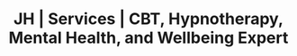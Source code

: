 ---
title: 'JH | Services | CBT, Hypnotherapy, Mental Health, and Wellbeing Expert'
layout: 'layouts/services.html'
canonical: 'https://www.justinehodgsonhypnotherapy.com/services.html'
services:
    title1: 'About JH'
    para1: '"Having personally experienced such things as Anxiety, IBS and XXXXX, and having recovered through the same therapies I offer today allows me to truly understand other''s issue''s, and how best to treat them."'
    para2: 'By now hopefully, you’ve pressed the play button on both my welcome and about me recordings and I’ve saved you valuable time on reading a page full of words without much connection. As a hypnotherapist, it’s important you get a feel for my voice and personality if we are going to do some work together. I’m also a strong believer in being as real on paper as I am in person, hopefully this all resonates and feels authentic for every visitor to my site.'
    para3: 'At this stage you would have heard my story and know, just as so many before me and many to follow, I’ve had my own path to travel and it’s not always been straight forward but it has led me to where I am today and it continues to get better and convince me that, miracles actually do happen, every single day.'
    para4: 'I’m that guide. My desire today and every day hereon, is to make people feel less broken, so they can experience more joy and happiness and less stress in their lives. This in turn can only benefit those around them, and there we have it, a beautiful ripple effect begins and reaches far and wide, as far as the imagination can take you!'
videos:
    vid1: 'https://res.cloudinary.com/peggy-co/video/upload/c_scale,w_300/v1593601416/12%20Steps%20The%20Curative%20Hypno/welcome_mess_a02ez5.mp4'
    vid2: 'https://res.cloudinary.com/peggy-co/video/upload/c_scale,w_300/v1593601416/12%20Steps%20The%20Curative%20Hypno/welcome_mess_a02ez5.webm'
imagesservices:
    img1: 'https://res.cloudinary.com/peggy-co/image/upload/v1596119487/Well%20Being/journey_eaxuxe.jpg'
    img2: 'https://res.cloudinary.com/peggy-co/image/upload/v1596125701/Well%20Being/lady-field.min_jidrzu.jpg'
---
